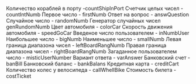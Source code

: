 Количество кораблей в порту -countShipInPort
Счетчик целых чисел - countIntNumb
Первое число - firstNumb
Ответ на вопрос - answQuestion
Случайное число - randomNumb
Генератор случайных чисел genRundomNumb
Цвет автомобиля - colorCar
Скорость движения автомобиля - speedGoCar
Введеное число пользователем - inNumbUser
Наибольшее число - bigNumb
Наименьшее число - smallNumb
Левая граница диапазона чисел - leftBoardRangNumb
Правая граница диапазона чисел - rightBoardRangNumb
Загаданное пользователем число - misticUserNumber
Вариант ответа - varAnswer
Банковский счет - banBill
Банковский баланс - bankBalans
Кредитная карта - creditCart
Количество колес у велосипеда - callWhellBike
Стоимость билета - costTicket
